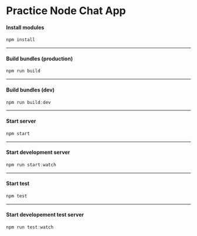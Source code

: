 # Practice Node Chat App

#### Install modules
```javascript
npm install
```
---

#### Build bundles (production)
```javascript
npm run build
```
---

#### Build bundles (dev)
```javascript
npm run build:dev
```
---

#### Start server
```javascript
npm start
```
---

#### Start development server
```javascript
npm run start:watch
```
---

#### Start test
```javascript
npm test
```
---

#### Start developement test server
```javascript
npm run test:watch
```
